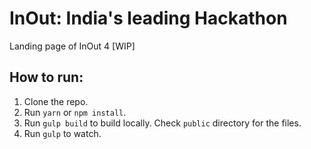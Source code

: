 # InOut: India's leading Hackathon
Landing page of InOut 4 [WIP]


## How to run:

1. Clone the repo.
2. Run `yarn` or `npm install`.
3. Run `gulp build` to build locally. Check `public` directory for the files.
4. Run `gulp` to watch.